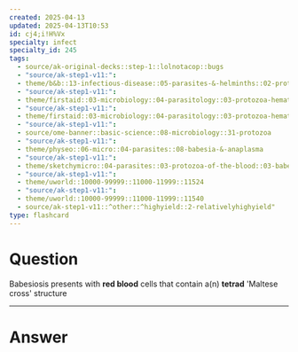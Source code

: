 ```yaml
---
created: 2025-04-13
updated: 2025-04-13T10:53
id: cj4;i!H%Vx
specialty: infect
specialty_id: 245
tags:
  - source/ak-original-decks::step-1::lolnotacop::bugs
  - "source/ak-step1-v11:": 
  - theme/b&b::13-infectious-disease::05-parasites-&-helminths::02-protozoa
  - "source/ak-step1-v11:": 
  - theme/firstaid::03-microbiology::04-parasitology::03-protozoa-hematologic-infections
  - "source/ak-step1-v11:": 
  - theme/firstaid::03-microbiology::04-parasitology::03-protozoa-hematologic-infections::babesia
  - "source/ak-step1-v11:": 
  - source/ome-banner::basic-science::08-microbiology::31-protozoa
  - "source/ak-step1-v11:": 
  - theme/physeo::06-micro::04-parasites::08-babesia-&-anaplasma
  - "source/ak-step1-v11:": 
  - theme/sketchymicro::04-parasites::03-protozoa-of-the-blood::03-babesia-spp.
  - "source/ak-step1-v11:": 
  - theme/uworld::10000-99999::11000-11999::11524
  - "source/ak-step1-v11:": 
  - theme/uworld::10000-99999::11000-11999::11540
  - source/ak-step1-v11::^other::^highyield::2-relativelyhighyield"
type: flashcard
---
```


# Question
Babesiosis presents with **red blood** cells that contain a(n) **tetrad** 'Maltese cross' structure

---

# Answer
